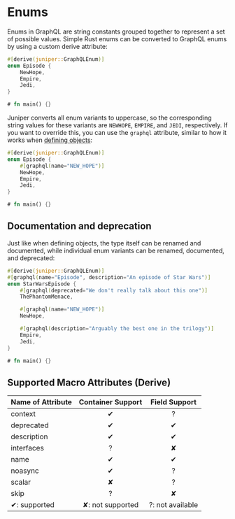 # Enums

Enums in GraphQL are string constants grouped together to represent a set of
possible values. Simple Rust enums can be converted to GraphQL enums by using a
custom derive attribute:

```rust
#[derive(juniper::GraphQLEnum)]
enum Episode {
    NewHope,
    Empire,
    Jedi,
}

# fn main() {}
```

Juniper converts all enum variants to uppercase, so the corresponding string
values for these variants are `NEWHOPE`, `EMPIRE`, and `JEDI`, respectively. If
you want to override this, you can use the `graphql` attribute, similar to how
it works when [defining objects](objects/defining_objects.md):

```rust
#[derive(juniper::GraphQLEnum)]
enum Episode {
    #[graphql(name="NEW_HOPE")]
    NewHope,
    Empire,
    Jedi,
}

# fn main() {}
```

## Documentation and deprecation

Just like when defining objects, the type itself can be renamed and documented,
while individual enum variants can be renamed, documented, and deprecated:

```rust
#[derive(juniper::GraphQLEnum)]
#[graphql(name="Episode", description="An episode of Star Wars")]
enum StarWarsEpisode {
    #[graphql(deprecated="We don't really talk about this one")]
    ThePhantomMenace,

    #[graphql(name="NEW_HOPE")]
    NewHope,

    #[graphql(description="Arguably the best one in the trilogy")]
    Empire,
    Jedi,
}

# fn main() {}
```

## Supported Macro Attributes (Derive)

| Name of Attribute | Container Support | Field Support    |
|-------------------|:-----------------:|:----------------:|
| context           | ✔                 | ?                |
| deprecated        | ✔                 | ✔                |
| description       | ✔                 | ✔                |
| interfaces        | ?                 | ✘                |
| name              | ✔                 | ✔                |
| noasync           | ✔                 | ?                |
| scalar            | ✘                 | ?                |
| skip              | ?                 | ✘                |
| ✔: supported      | ✘: not supported  | ?: not available |

